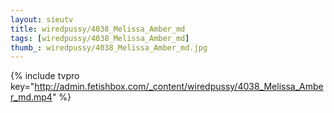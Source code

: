 ```yaml
--- 
layout: sieutv
title: wiredpussy/4038_Melissa_Amber_md
tags: [wiredpussy/4038_Melissa_Amber_md]
thumb_: wiredpussy/4038_Melissa_Amber_md.jpg
---
```

{% include tvpro key="http://admin.fetishbox.com/_content/wiredpussy/4038_Melissa_Amber_md.mp4" %} 
